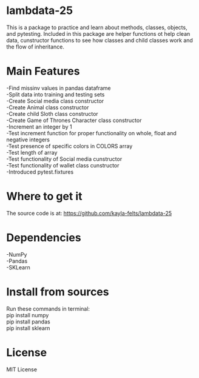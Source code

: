 # lambdata-25
This is a package to practice and learn about methods, classes, objects, and pytesting. Included in this package are helper functions ot help clean data, cunstructor functions to see how classes and child classes work and the flow of inheritance. 

# Main Features
 -Find missinv values in pandas dataframe \
 -Split data into training and testing sets \
 -Create Social media class constructor \
-Create Animal class constructor \
-Create child Sloth class constructor \
-Create Game of Thrones Character class constructor \
-Increment an integer by 1 \
-Test increment function for proper functionality on whole, float and negative integers \
-Test presence of specific colors in COLORS array \
-Test length of array \
-Test functionality of Social media cunstructor \
-Test functionality of wallet class cunstructor \
-Introduced pytest.fixtures 

# Where to get it
The source code is at: https://github.com/kayla-felts/lambdata-25

# Dependencies
-NumPy \
-Pandas \
-SKLearn

# Install from sources
Run these commands in terminal: \
pip install numpy \
pip install pandas \
pip install sklearn

# License
MIT License
